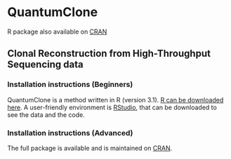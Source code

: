# QuantumClone

R package also available on [CRAN](http://cran.r-project.org/web/packages/QuantumClone/index.html)

## Clonal Reconstruction from High-Throughput Sequencing data
### Installation instructions (Beginners)

QuantumClone is a method written in R (version 3.1). [R can be downloaded here](http://cran.r-project.org/mirrors.html). 
A user-friendly environment is [RStudio](http://www.rstudio.com/products/rstudio/download/), that can be downloaded to see the data and the code.


### Installation instructions (Advanced)

The full package is available and is maintained on [CRAN](http://cran.r-project.org/web/packages/QuantumClone/index.html). 
